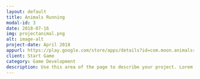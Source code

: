 ```yaml
---
layout: default
title: Animals Running
modal-id: 3
date: 2018-07-16
img: projectanimal.png
alt: image-alt
project-date: April 2018
appurl: https://play.google.com/store/apps/details?id=com.moon.animalsrunning
client: Start Game
category: Game Development
description: Use this area of the page to describe your project. Lorem ipsum dolor sit amet, consectetur adipisicing elit. Mollitia neque assumenda ipsam nihil, molestias magnam, recusandae quos quis inventore quisquam velit asperiores, vitae? Reprehenderit soluta, eos quod consequuntur itaque. Nam.
---
```

